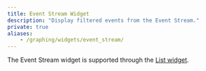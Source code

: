 ```yaml
---
title: Event Stream Widget
description: "Display filtered events from the Event Stream."
private: true
aliases:
    - /graphing/widgets/event_stream/
---
```


<div class="alert alert-warning">The Event Stream widget is supported through the <a href="https://docs.datadoghq.com/dashboards/widgets/list/">List widget</a>.</div>

